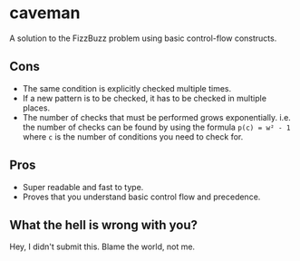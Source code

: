 # caveman
A solution to the FizzBuzz problem using basic control-flow constructs.

## Cons
 - The same condition is explicitly checked multiple times.
 - If a new pattern is to be checked, it has to be checked in multiple places.
 - The number of checks that must be performed grows exponentially. i.e. the number of checks can be found by using the formula `p(c) = w² - 1` where `c` is the number of conditions you need to check for.

## Pros
 - Super readable and fast to type.
 - Proves that you understand basic control flow and precedence.

## What the hell is wrong with you?
Hey, I didn't submit this. Blame the world, not me.

